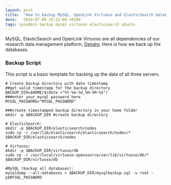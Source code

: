 ```yaml
---
layout: post
title:  "How to backup MySQL, OpenLink Virtuoso and ElasticSearch database data via command line in Linux"
date:   2018-07-09 15:12:00 +0100
tags: sysadmin backup mysql virtuoso elasticsearch ubuntu
---
```


MySQL, ElasticSearch and OpenLink Virtuoso are all dependencies of our research data management platform, [Dendro](https://github.com/feup-infolab/dendro). Here is how we back up the databases.

### Backup Script

This script is a basic template for backing up the data of all three servers.

```shell
# Create backup directory with date timestamp
##get valid timestamp for the backup directory
BACKUP_DIR=$HOME/$(date +"%Y-%m-%d_%H-%M-%S") 
###enter your mysql password here
MYSQL_PASSWORD="MYSQL_PASSWORD" 

###create timestamped backup directory in your home folder
mkdir -p $BACKUP_DIR #create backup directory

# ElasticSearch: 
mkdir -p $BACKUP_DIR/elasticsearch/nodes
sudo cp -r /var/lib/elasticsearch/elasticsearch/nodes/* $BACKUP_DIR/elasticsearch/nodes

# Virtuoso: 
mkdir -p $BACKUP_DIR/virtuoso/db
sudo cp -r /usr/local/virtuoso-opensource/var/lib/virtuoso/db/* $BACKUP_DIR/virtuoso/db 

#MySQL (backup all databases): 
mysqldump --all-databases > $BACKUP_DIR/mysqlbackup.sql -u root -p$MYSQL_PASSWORD
```


